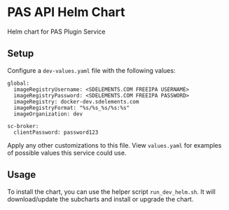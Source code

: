 # PAS API Helm Chart
Helm chart for PAS Plugin Service

## Setup
Configure a `dev-values.yaml` file with the following values:

```
global:
  imageRegistryUsername: <SDELEMENTS.COM FREEIPA USERNAME>
  imageRegistryPassword: <SDELEMENTS.COM FREEIPA PASSWORD>
  imageRegistry: docker-dev.sdelements.com
  imageRegistryFormat: "%s/%s_%s/%s:%s"
  imageOrganization: dev

sc-broker:
  clientPassword: password123
```

Apply any other customizations to this file. View `values.yaml` for examples of possible values this service could use.

## Usage
To install the chart, you can use the helper script `run_dev_helm.sh`. It will download/update the subcharts and install or upgrade the chart.
